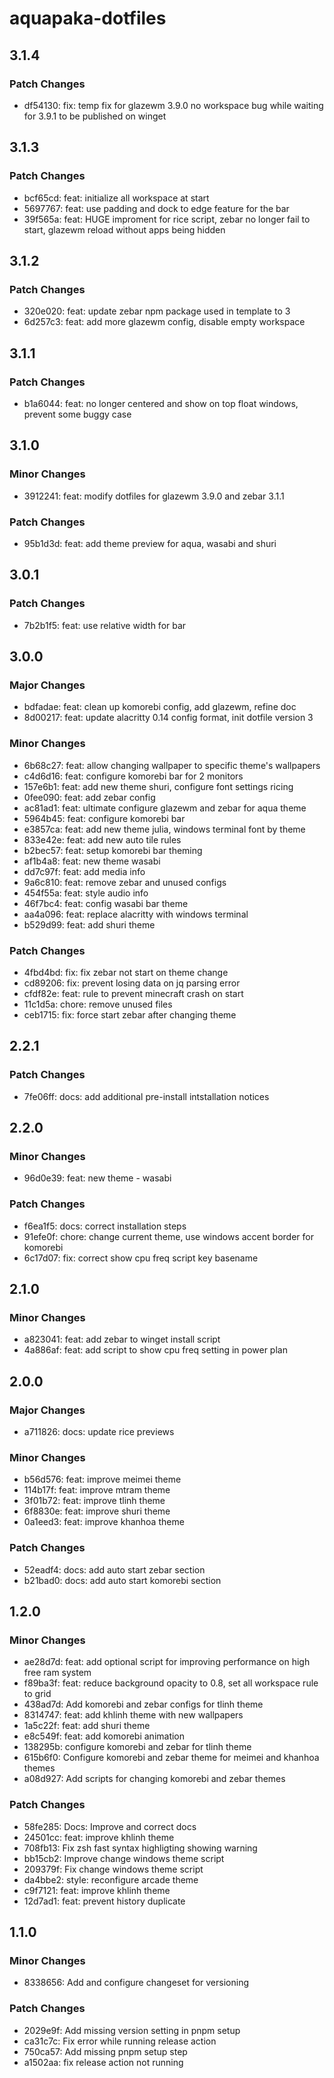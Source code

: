 # aquapaka-dotfiles

## 3.1.4

### Patch Changes

- df54130: fix: temp fix for glazewm 3.9.0 no workspace bug while waiting for 3.9.1 to be published on winget

## 3.1.3

### Patch Changes

- bcf65cd: feat: initialize all workspace at start
- 5697767: feat: use padding and dock to edge feature for the bar
- 39f565a: feat: HUGE improment for rice script, zebar no longer fail to start, glazewm reload without apps being hidden

## 3.1.2

### Patch Changes

- 320e020: feat: update zebar npm package used in template to 3
- 6d257c3: feat: add more glazewm config, disable empty workspace

## 3.1.1

### Patch Changes

- b1a6044: feat: no longer centered and show on top float windows, prevent some buggy case

## 3.1.0

### Minor Changes

- 3912241: feat: modify dotfiles for glazewm 3.9.0 and zebar 3.1.1

### Patch Changes

- 95b1d3d: feat: add theme preview for aqua, wasabi and shuri

## 3.0.1

### Patch Changes

- 7b2b1f5: feat: use relative width for bar

## 3.0.0

### Major Changes

- bdfadae: feat: clean up komorebi config, add glazewm, refine doc
- 8d00217: feat: update alacritty 0.14 config format, init dotfile version 3

### Minor Changes

- 6b68c27: feat: allow changing wallpaper to specific theme's wallpapers
- c4d6d16: feat: configure komorebi bar for 2 monitors
- 157e6b1: feat: add new theme shuri, configure font settings ricing
- 0fee090: feat: add zebar config
- ac81ad1: feat: ultimate configure glazewm and zebar for aqua theme
- 5964b45: feat: configure komorebi bar
- e3857ca: feat: add new theme julia, windows terminal font by theme
- 833e42e: feat: add new auto tile rules
- b2bec57: feat: setup komorebi bar theming
- af1b4a8: feat: new theme wasabi
- dd7c97f: feat: add media info
- 9a6c810: feat: remove zebar and unused configs
- 454f55a: feat: style audio info
- 46f7bc4: feat: config wasabi bar theme
- aa4a096: feat: replace alacritty with windows terminal
- b529d99: feat: add shuri theme

### Patch Changes

- 4fbd4bd: fix: fix zebar not start on theme change
- cd89206: fix: prevent losing data on jq parsing error
- cfdf82e: feat: rule to prevent minecraft crash on start
- 11c1d5a: chore: remove unused files
- ceb1715: fix: force start zebar after changing theme

## 2.2.1

### Patch Changes

- 7fe06ff: docs: add additional pre-install intstallation notices

## 2.2.0

### Minor Changes

- 96d0e39: feat: new theme - wasabi

### Patch Changes

- f6ea1f5: docs: correct installation steps
- 91efe0f: chore: change current theme, use windows accent border for komorebi
- 6c17d07: fix: correct show cpu freq script key basename

## 2.1.0

### Minor Changes

- a823041: feat: add zebar to winget install script
- 4a886af: feat: add script to show cpu freq setting in power plan

## 2.0.0

### Major Changes

- a711826: docs: update rice previews

### Minor Changes

- b56d576: feat: improve meimei theme
- 114b17f: feat: improve mtram theme
- 3f01b72: feat: improve tlinh theme
- 6f8830e: feat: improve shuri theme
- 0a1eed3: feat: improve khanhoa theme

### Patch Changes

- 52eadf4: docs: add auto start zebar section
- b21bad0: docs: add auto start komorebi section

## 1.2.0

### Minor Changes

- ae28d7d: feat: add optional script for improving performance on high free ram system
- f89ba3f: feat: reduce background opacity to 0.8, set all workspace rule to grid
- 438ad7d: Add komorebi and zebar configs for tlinh theme
- 8314747: feat: add khlinh theme with new wallpapers
- 1a5c22f: feat: add shuri theme
- e8c549f: feat: add komorebi animation
- 138295b: configure komorebi and zebar for tlinh theme
- 615b6f0: Configure komorebi and zebar theme for meimei and khanhoa themes
- a08d927: Add scripts for changing komorebi and zebar themes

### Patch Changes

- 58fe285: Docs: Improve and correct docs
- 24501cc: feat: improve khlinh theme
- 708fb13: Fix zsh fast syntax highligting showing warning
- bb15cb2: Improve change windows theme script
- 209379f: Fix change windows theme script
- da4bbe2: style: reconfigure arcade theme
- c9f7121: feat: improve khlinh theme
- 12d7ad1: feat: prevent history duplicate

## 1.1.0

### Minor Changes

- 8338656: Add and configure changeset for versioning

### Patch Changes

- 2029e9f: Add missing version setting in pnpm setup
- ca31c7c: Fix error while running release action
- 750ca57: Add missing pnpm setup step
- a1502aa: fix release action not running

